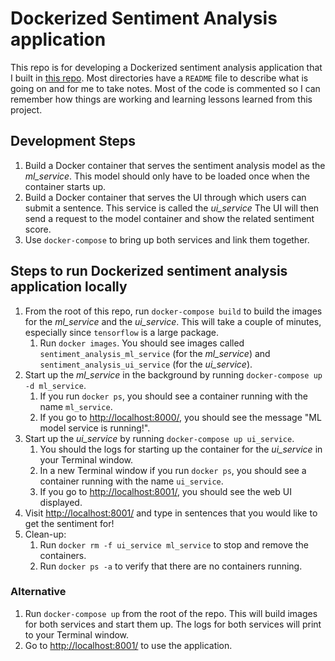 # Dockerized Sentiment Analysis application

This repo is for developing a Dockerized sentiment analysis application that I built in [this repo](https://github.com/bhavenp/deployable_sentiment_analysis/). Most directories have a `README` file to describe what is going on and for me to take notes. Most of the code is commented so I can remember how things are working and learning lessons learned from this project.

## Development Steps
1. Build a Docker container that serves the sentiment analysis model as the _ml_service_. This model should only have to be loaded once when the container starts up.
2. Build a Docker container that serves the UI through which users can submit a sentence. This service is called the _ui_service_ The UI will then send a request to the model container and show the related sentiment score.
3. Use `docker-compose` to bring up both services and link them together.

## Steps to run Dockerized sentiment analysis application locally
1. From the root of this repo, run `docker-compose build` to build the images for the _ml_service_ and the _ui_service_. This will take a couple of minutes, especially since `tensorflow` is a large package.
	1. Run `docker images`. You should see images called `sentiment_analysis_ml_service` (for the _ml_service_) and `sentiment_analysis_ui_service` (for the _ui_service_).
2. Start up the _ml_service_ in the background by running `docker-compose up -d ml_service`.
	1. If you run `docker ps`, you should see a container running with the name `ml_service`.
	2. If you go to [http://localhost:8000/](http://localhost:8000/), you should see the message "ML model service is running!".
3. Start up the _ui_service_ by running `docker-compose up ui_service`.
	1. You should the logs for starting up the container for the _ui_service_ in your Terminal window.
	2. In a new Terminal window if you run `docker ps`, you should see a container running with the name `ui_service`.
	2. If you go to [http://localhost:8001/](http://localhost:8001/), you should see the web UI displayed.
4. Visit [http://localhost:8001/](http://localhost:8001/) and type in sentences that you would like to get the sentiment for!
5. Clean-up:
	1. Run `docker rm -f ui_service ml_service` to stop and remove the containers.
	2. Run `docker ps -a` to verify that there are no containers running.

### Alternative
1. Run `docker-compose up` from the root of the repo. This will build images for both services and start them up. The logs for both services will print to your Terminal window.
2. Go to [http://localhost:8001/](http://localhost:8001/) to use the application.

